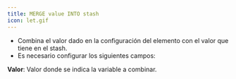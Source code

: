 ```yaml
---
title: MERGE value INTO stash
icon: let.gif
---
```

* Combina el valor dado en la configuración del elemento con el valor que tiene en el stash.
* Es necesario configurar los siguientes campos:

**Valor**: Valor donde se indica la variable a combinar.
